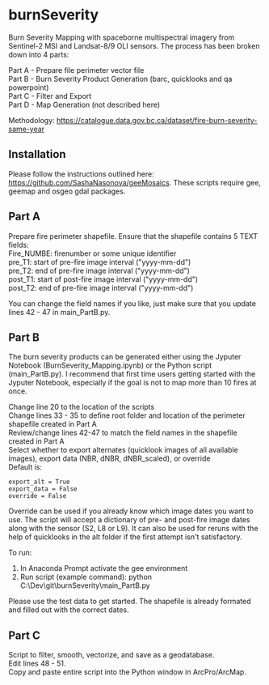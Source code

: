 # burnSeverity

Burn Severity Mapping with spaceborne multispectral imagery from Sentinel-2 MSI and Landsat-8/9 OLI sensors.
The process has been broken down into 4 parts:  
    
Part A - Prepare file perimeter vector file  
Part B - Burn Severity Product Generation (barc, quicklooks and qa powerpoint)  
Part C - Filter and Export  
Part D - Map Generation (not described here)  

Methodology: https://catalogue.data.gov.bc.ca/dataset/fire-burn-severity-same-year

## Installation
Please follow the instructions outlined here: https://github.com/SashaNasonova/geeMosaics. These scripts require gee, geemap and osgeo gdal packages.

## Part A
Prepare fire perimeter shapefile. Ensure that the shapefile contains 5 TEXT fields:  
Fire_NUMBE: firenumber or some unique identifier   
pre_T1: start of pre-fire image interval ("yyyy-mm-dd")  
pre_T2: end of pre-fire image interval ("yyyy-mm-dd")  
post_T1: start of post-fire image interval ("yyyy-mm-dd")  
post_T2: end of pre-fire image interval ("yyyy-mm-dd")  

You can change the field names if you like, just make sure that you update lines 42 - 47 in main_PartB.py.

## Part B
The burn severity products can be generated either using the Jyputer Notebook (BurnSeverity_Mapping.ipynb) or the Python script (main_PartB.py). I recommend that first time users getting started with the Jyputer Notebook, especially if the goal is not to map more than 10 fires at once.

Change line 20 to the location of the scripts  
Change lines 33 - 35 to define root folder and location of the perimeter shapefile created in Part A  
Review/change lines 42-47 to match the field names in the shapefile created in Part A  
Select whether to export alternates (quicklook images of all available images), export data (NBR, dNBR, dNBR_scaled), or override  
Default is:
```
export_alt = True
export_data = False
override = False
```

Override can be used if you already know which image dates you want to use. The script will accept a dictionary of pre- and post-fire image dates along
with the sensor (S2, L8 or L9). It can also be used for reruns with the help of quicklooks in the alt folder if the first attempt isn't satisfactory.

To run:
1. In Anaconda Prompt activate the gee environment
2. Run script (example command): python C:\Dev\git\burnSeverity\main_PartB.py

Please use the test data to get started. The shapefile is already formated and filled out with the correct dates.

## Part C
Script to filter, smooth, vectorize, and save as a geodatabase.  
Edit lines 48 - 51.  
Copy and paste entire script into the Python window in ArcPro/ArcMap. 

